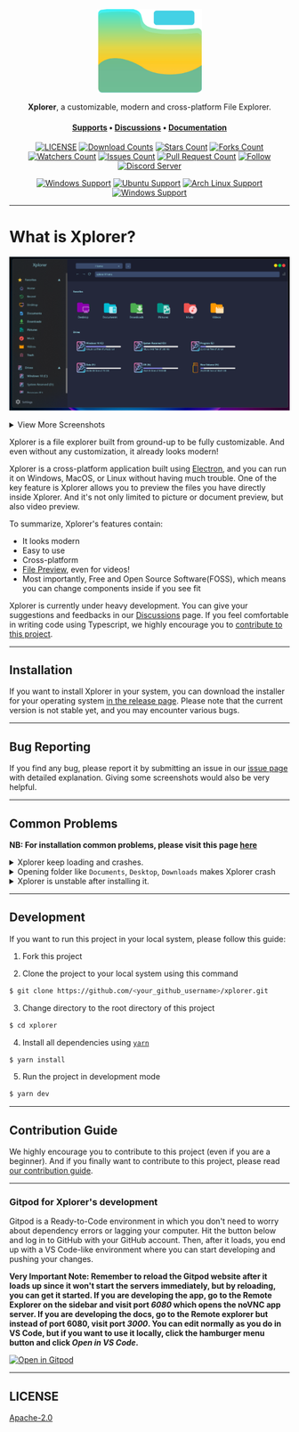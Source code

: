 <div align="center">
<img height=150 src="src-tauri/icons/icon.png" />
</div>

<p align="center"><span><b>Xplorer</b>, a customizable, modern and cross-platform File Explorer.</span></p>
<h4 align="center"><span><a href="https://xplorer.vercel.app/community/support/">Supports</a></span> • <span><a href="https://github.com/kimlimjustin/xplorer/discussions">Discussions</a></span> • <span><a href="https://xplorer.vercel.app">Documentation</a></span></h4>

<div align="center">

[![LICENSE](https://img.shields.io/github/license/kimlimjustin/xplorer.svg?style=for-the-badge)](https://github.com/kimlimjustin/xplorer/blob/master/LICENSE) [![Download Counts](https://img.shields.io/github/downloads/kimlimjustin/xplorer/total.svg?style=for-the-badge)](https://github.com/kimlimjustin/xplorer/releases) [![Stars Count](https://img.shields.io/github/stars/kimlimjustin/xplorer.svg?style=for-the-badge)](https://github.com/kimlimjustin/xplorer/stargazers) [![Forks Count](https://img.shields.io/github/forks/kimlimjustin/xplorer.svg?style=for-the-badge)](https://github.com/kimlimjustin/xplorer/network/members) [![Watchers Count](https://img.shields.io/github/watchers/kimlimjustin/xplorer.svg?style=for-the-badge)](https://github.com/kimlimjustin/xplorer/watchers) [![Issues Count](https://img.shields.io/github/issues/kimlimjustin/xplorer.svg?style=for-the-badge)](https://github.com/kimlimjustin/xplorer/issues) [![Pull Request Count](https://img.shields.io/github/issues-pr/kimlimjustin/xplorer.svg?style=for-the-badge)](https://github.com/kimlimjustin/xplorer/pulls) [![Follow](https://img.shields.io/github/followers/kimlimjustin.svg?style=for-the-badge&label=Follow&maxAge=2592000)](https://github.com/kimlimjustin) [![Discord Server](https://img.shields.io/discord/893135322093871104?style=for-the-badge)](https://discord.gg/eM2hsDMtjq)

[![Windows Support](https://img.shields.io/badge/Windows-0078D6?style=for-the-badge&logo=windows&logoColor=white)](https://github.com/kimlimjustin/xplorer/releases) [![Ubuntu Support](https://img.shields.io/badge/Ubuntu-E95420?style=for-the-badge&logo=ubuntu&logoColor=white)](https://github.com/kimlimjustin/xplorer/releases) [![Arch Linux Support](https://img.shields.io/badge/Arch_Linux-1793D1?style=for-the-badge&logo=arch-linux&logoColor=white)](https://github.com/kimlimjustin/xplorer/releases) [![Windows Support](https://img.shields.io/badge/MACOS-adb8c5?style=for-the-badge&logo=macos&logoColor=white)](https://github.com/kimlimjustin/xplorer/releases)

</div>

---

# What is Xplorer?

![Demo](docs/static/img/Xplorer_dark.png)

<details>
<summary>
View More Screenshots
</summary>

![Demo](docs/static/img/Xplorer_dark+.png)
![Demo](docs/static/img/Xplorer_light.png)
![Demo](docs/static/img/Xplorer_light+.png)

</details>

Xplorer is a file explorer built from ground-up to be fully customizable. And even without any customization, it already looks modern!

Xplorer is a cross-platform application built using [Electron](https://www.electronjs.org/), and you can run it on Windows, MacOS, or Linux without having much trouble. One of the key feature is Xplorer allows you to preview the files you have directly inside Xplorer. And it's not only limited to picture or document preview, but also video preview.

To summarize, Xplorer's features contain:

-   It looks modern
-   Easy to use
-   Cross-platform
-   [File Preview](https://xplorer.vercel.app/docs/guides/operation/#preview-file), even for videos!
-   Most importantly, Free and Open Source Software(FOSS), which means you can change components inside if you see fit

Xplorer is currently under heavy development. You can give your suggestions and feedbacks in our [Discussions](https://github.com/kimlimjustin/xplorer/discussions/) page. If you feel comfortable in writing code using Typescript, we highly encourage you to [contribute to this project](https://xplorer.vercel.app/community/Contributing/).

---

## Installation

If you want to install Xplorer in your system, you can download the installer for your operating system [in the release page](https://github.com/kimlimjustin/xplorer/releases). Please note that the current version is not stable yet, and you may encounter various bugs.

---

## Bug Reporting

If you find any bug, please report it by submitting an issue in our [issue page](https://github.com/kimlimjustin/xplorer/issues) with detailed explanation. Giving some screenshots would also be very helpful.

---

## Common Problems

**NB: For installation common problems, please visit this page [here](https://xplorer.vercel.app/docs/install/#common-problems)**

<details>
<summary>
Xplorer keep loading and crashes.
</summary>
Try open cmd by typing <code>Win + R</code> and type <code>cmd</code>.
Enter following command:

```
wmic
```

If the output says the `wmic` is not recognized as internal or internal command, please follow the steps given on [this article](https://superuser.com/questions/1178674/wmic-is-not-recognized-as-an-internal-or-external-command-operable-program-or) or [this article](https://knowledge.informatica.com/s/article/156865?language=en_US).

Also, please make sure that windows defender isn't blocking Xplorer from accessing your documents.

</details>
<details>
<summary>
Opening folder like <code>Documents</code>, <code>Desktop</code>, <code>Downloads</code> makes Xplorer crash
</summary>

Disable the [`Extract exe file icon and make it as preview`](https://xplorer.vercel.app/docs/guides/setting/#extract-exe-file-icon-and-make-it-a-preview) setting.

Also, please make sure that windows defender isn't blocking Xplorer from accessing your documents.

</details>
<details>
<summary>
Xplorer is unstable after installing it.
</summary>
Simply restart, Xplorer will fix itself, if it doesn't, please address an issue <a href="https://github.com/kimlimjustin/xplorer/issues">over here</a>

</details>

---

## Development

If you want to run this project in your local system, please follow this guide:

1. Fork this project

2. Clone the project to your local system using this command

```sh
$ git clone https://github.com/<your_github_username>/xplorer.git
```

3. Change directory to the root directory of this project

```sh
$ cd xplorer
```

4. Install all dependencies using [`yarn`](https://yarnpkg.com/)

```sh
$ yarn install
```

5. Run the project in development mode

```sh
$ yarn dev
```

---

## Contribution Guide

We highly encourage you to contribute to this project (even if you are a beginner). And if you finally want to contribute to this project, please read [our contribution guide](https://xplorer.vercel.app/community/Contributing).

---

### Gitpod for Xplorer's development

Gitpod is a Ready-to-Code environment in which you don't need to worry about dependency errors or lagging your computer. Hit the button below and log in to GitHub with your GitHub account. Then, after it loads, you end up with a VS Code-like environment where you can start developing and pushing your changes.

**Very Important Note: Remember to reload the Gitpod website after it loads up since it won't start the servers immediately, but by reloading, you can get it started. If you are developing the app, go to the Remote Explorer on the sidebar and visit port _6080_ which opens the noVNC app server. If you are developing the docs, go to the Remote explorer but instead of port 6080, visit port _3000_. You can edit normally as you do in VS Code, but if you want to use it locally, click the hamburger menu button and click _Open in VS Code_.**

[![Open in Gitpod](https://gitpod.io/button/open-in-gitpod.svg)](https://gitpod.io/#/https://github.com/kimlimjustin/xplorer)

---

## LICENSE

[Apache-2.0](https://github.com/kimlimjustin/xplorer/blob/master/LICENSE)
